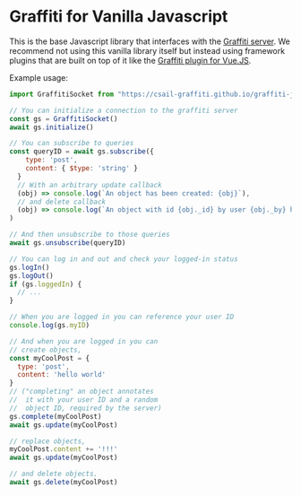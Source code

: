 # Graffiti for Vanilla Javascript

This is the base Javascript library that interfaces with the [Graffiti server](https://github.com/csail-graffiti/server).
We recommend not using this vanilla library itself but instead using framework plugins that are built on top of it like the [Graffiti plugin for Vue.JS](https://github.com/csail-graffiti/graffiti-js-vue).

Example usage: 

```javascript
import GraffitiSocket from "https://csail-graffiti.github.io/graffiti-js-vanilla/socket.js"

// You can initialize a connection to the graffiti server
const gs = GraffitiSocket()
await gs.initialize()

// You can subscribe to queries
const queryID = await gs.subscribe({
    type: 'post',
    content: { $type: 'string' }
  }
  // With an arbitrary update callback
  (obj) => console.log(`An object has been created: {obj}`),
  // and delete callback
  (obj) => console.log(`An object with id {obj._id} by user {obj._by} has been deleted`.)
)

// And then unsubscribe to those queries
await gs.unsubscribe(queryID)

// You can log in and out and check your logged-in status
gs.logIn()
gs.logOut()
if (gs.loggedIn) {
  // ...
}

// When you are logged in you can reference your user ID
console.log(gs.myID)

// And when you are logged in you can
// create objects,
const myCoolPost = {
  type: 'post',
  content: 'hello world'
}
// ("completing" an object annotates
//  it with your user ID and a random
//  object ID, required by the server)
gs.complete(myCoolPost)
await gs.update(myCoolPost)

// replace objects,
myCoolPost.content += '!!!'
await gs.update(myCoolPost)

// and delete objects.
await gs.delete(myCoolPost)
```
